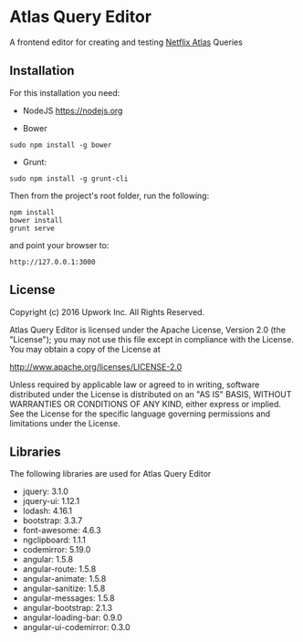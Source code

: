 # Atlas Query Editor
  
A frontend editor for creating and testing [Netflix Atlas](https://github.com/Netflix/atlas) Queries 

## Installation

For this installation you need:

* NodeJS https://nodejs.org

* Bower

```
sudo npm install -g bower
```
* Grunt:
```
sudo npm install -g grunt-cli
```

Then from the project's root folder, run the following:
```
npm install
bower install
grunt serve
```
and point your browser to:
```
http://127.0.0.1:3000
```

## License

Copyright (c) 2016 Upwork Inc. All Rights Reserved.

Atlas Query Editor is licensed under the Apache License, Version 2.0 (the "License");
you may not use this file except in compliance with the License.
You may obtain a copy of the License at

http://www.apache.org/licenses/LICENSE-2.0

Unless required by applicable law or agreed to in writing, software
distributed under the License is distributed on an "AS IS" BASIS,
WITHOUT WARRANTIES OR CONDITIONS OF ANY KIND, either express or implied.
See the License for the specific language governing permissions and
limitations under the License.

## Libraries

The following libraries are used for Atlas Query Editor 

* jquery: 3.1.0
* jquery-ui: 1.12.1
* lodash: 4.16.1
* bootstrap: 3.3.7
* font-awesome: 4.6.3
* ngclipboard: 1.1.1
* codemirror: 5.19.0
* angular: 1.5.8
* angular-route: 1.5.8
* angular-animate: 1.5.8
* angular-sanitize: 1.5.8
* angular-messages: 1.5.8
* angular-bootstrap: 2.1.3
* angular-loading-bar: 0.9.0
* angular-ui-codemirror: 0.3.0
